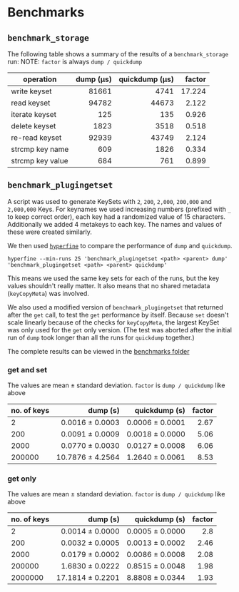 # Benchmarks

## `benchmark_storage`

The following table shows a summary of the results of a `benchmark_storage` run:
NOTE: `factor` is always `dump / quickdump`

| operation        | dump (µs) | quickdump (µs) | factor |
| ---------------- | --------: | -------------: | -----: |
| write keyset     |     81661 |           4741 | 17.224 |
| read keyset      |     94782 |          44673 |  2.122 |
| iterate keyset   |       125 |            135 |  0.926 |
| delete keyset    |      1823 |           3518 |  0.518 |
| re-read keyset   |     92939 |          43749 |  2.124 |
| strcmp key name  |       609 |           1826 |  0.334 |
| strcmp key value |       684 |            761 |  0.899 |

## `benchmark_plugingetset`

A script was used to generate KeySets with `2`, `200`, `2,000`, `200,000` and `2,000,000` Keys. For keynames we used
increasing numbers (prefixed with `_` to keep correct order), each key had a randomized value of 15 characters.
Additionally we added 4 metakeys to each key. The names and values of these were created similarly.

We then used [`hyperfine`](https://github.com/sharkdp/hyperfine) to compare the performance of `dump` and `quickdump`.

```
hyperfine --min-runs 25 'benchmark_plugingetset <path> <parent> dump' 'benchmark_plugingetset <path> <parent> quickdump'
```

This means we used the same key sets for each of the runs, but the key values shouldn't really matter. It also means
that no shared metadata (`keyCopyMeta`) was involved.

We also used a modified version of `benchmark_plugingetset` that returned after the `get` call, to test the `get`
performance by itself. Because `set` doesn't scale linearly because of the checks for `keyCopyMeta`, the largest
KeySet was only used for the `get` only version. (The test was aborted after the initial run of `dump` took longer than
all the runs for `quickdump` together.)

The complete results can be viewed in the [benchmarks folder](benchmarks)

### get and set

The values are mean ± standard deviation. `factor` is `dump / quickdump` like above

| no. of keys |         dump (s) |   quickdump (s) | factor |
| ----------- | ---------------: | --------------: | -----: |
| 2           |  0.0016 ± 0.0003 | 0.0006 ± 0.0001 |   2.67 |
| 200         |  0.0091 ± 0.0009 | 0.0018 ± 0.0000 |   5.06 |
| 2000        |  0.0770 ± 0.0030 | 0.0127 ± 0.0008 |   6.06 |
| 200000      | 10.7876 ± 4.2564 | 1.2640 ± 0.0061 |   8.53 |

### get only

The values are mean ± standard deviation. `factor` is `dump / quickdump` like above

| no. of keys |         dump (s) |   quickdump (s) | factor |
| ----------- | ---------------: | --------------: | -----: |
| 2           |  0.0014 ± 0.0000 | 0.0005 ± 0.0000 |    2.8 |
| 200         |  0.0032 ± 0.0005 | 0.0013 ± 0.0002 |   2.46 |
| 2000        |  0.0179 ± 0.0002 | 0.0086 ± 0.0008 |   2.08 |
| 200000      |  1.6830 ± 0.0222 | 0.8515 ± 0.0048 |   1.98 |
| 2000000     | 17.1814 ± 0.2201 | 8.8808 ± 0.0344 |   1.93 |
